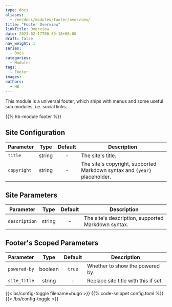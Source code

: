 ```yaml
---
type: docs
aliases:
  - /en/docs/modules/footer/overview/
title: "Footer Overview"
linkTitle: Overview
date: 2023-02-17T00:39:18+08:00
draft: false
nav_weight: 1
series:
  - Docs
categories:
  - Modules
tags:
  - Footer
images:
authors:
  - HB
---
```


This module is a universal footer, which ships with menus and some useful sub modules, i.e. social links.

<!--more-->

{{% hb-module footer %}}

## Site Configuration

| Parameter   |  Type  | Default | Description                                                               |
| ----------- | :----: | :-----: | ------------------------------------------------------------------------- |
| `title`     | string |    -    | The site's title.                                                         |
| `copyright` | string |    -    | The site's copyright, supported Markdown syntax and `{year}` placeholder. |

## Site Parameters

| Parameter     |  Type  | Default | Description                                        |
| ------------- | :----: | :-----: | -------------------------------------------------- |
| `description` | string |    -    | The site's description, supported Markdown syntax. |

## Footer's Scoped Parameters

| Parameter    |  Type   | Default | Description                          |
| ------------ | :-----: | :-----: | ------------------------------------ |
| `powered-by` | boolean | `true`  | Whether to show the powered by.      |
| `site_title` | string  |    -    | Replace site title with this if set. |

{{< bs/config-toggle filename=hugo >}}
{{% code-snippet config.toml %}}
{{< /bs/config-toggle >}}
